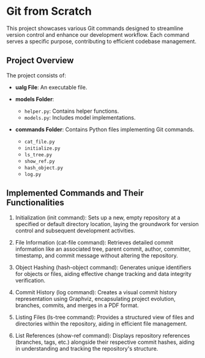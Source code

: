 # Git from Scratch

This project showcases various Git commands designed to streamline version control and enhance our development workflow. Each command serves a specific purpose, contributing to efficient codebase management.

## Project Overview

The project consists of:

- **ualg File**: An executable file.
  
- **models Folder**:
  - `helper.py`: Contains helper functions.
  - `models.py`: Includes model implementations.

- **commands Folder**: Contains Python files implementing Git commands.
   - `cat_file.py`
   - `initialize.py`
   - `ls_tree.py`
   - `show_ref.py`
   - `hash_object.py`
   - `log.py`


## Implemented Commands and Their Functionalities

1. Initialization (init command):
   Sets up a new, empty repository at a specified or default directory location, laying the groundwork for version control and subsequent development activities.
   
2. File Information (cat-file command):
    Retrieves detailed commit information like an associated tree, parent commit, author, committer, timestamp, and commit message without altering the repository.

3. Object Hashing (hash-object command):
    Generates unique identifiers for objects or files, aiding effective change tracking and data integrity verification.

4. Commit History (log command):
    Creates a visual commit history representation using Graphviz, encapsulating project evolution, branches, commits, and merges in a PDF format.

5. Listing Files (ls-tree command):
    Provides a structured view of files and directories within the repository, aiding in efficient file management.

6. List References (show-ref command):
    Displays repository references (branches, tags, etc.) alongside their respective commit hashes, aiding in understanding and tracking the repository's structure.
